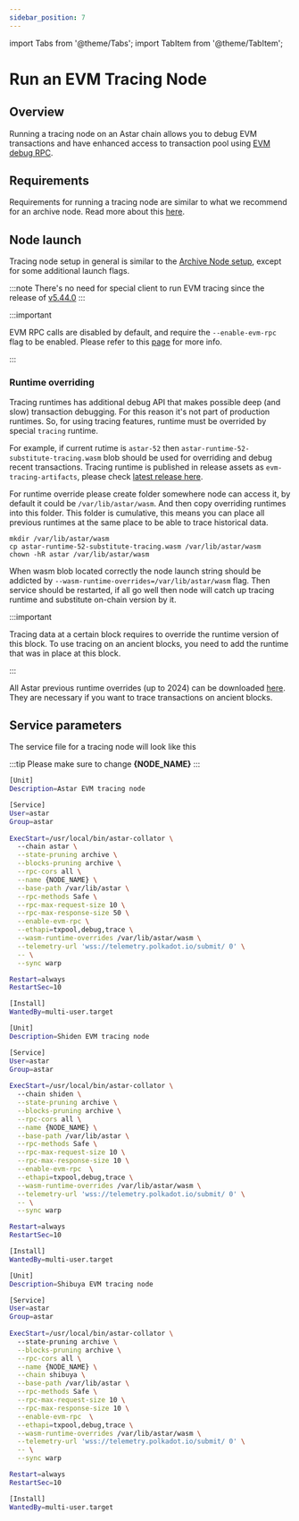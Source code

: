 ```yaml
---
sidebar_position: 7
---
```


import Tabs from '@theme/Tabs';
import TabItem from '@theme/TabItem';

# Run an EVM Tracing Node

## Overview

Running a tracing node on an Astar chain allows you to debug EVM transactions and have enhanced access to transaction pool using [EVM debug RPC](/docs/build/EVM/evm-debug-api).

## Requirements

Requirements for running a tracing node are similar to what we recommend for an archive node. Read more about this [here](/docs/build/nodes/archive-node/).


## Node launch 

Tracing node setup in general is similar to the [Archive Node setup](/docs/build/nodes/archive-node/), except for some additional launch flags.

:::note
There's no need for special client to run EVM tracing since the release of [v5.44.0](https://github.com/AstarNetwork/Astar/releases/tag/v5.44.0)
:::

:::important

EVM RPC calls are disabled by default, and require the `--enable-evm-rpc` flag to be enabled. Please refer to this [page](/docs/build/EVM/evm-debug-api) for more info.

:::

### Runtime overriding

Tracing runtimes has additional debug API that makes possible deep (and slow) transaction debugging. For this reason it's not part of production runtimes. So, for using tracing features, runtime must be overrided by special `tracing` runtime.

For example, if current rutime is `astar-52` then `astar-runtime-52-substitute-tracing.wasm` blob should be used for overriding and debug recent transactions. Tracing runtime is published in release assets as `evm-tracing-artifacts`, please check [latest release here](https://github.com/AstarNetwork/Astar/releases/latest). 

For runtime override please create folder somewhere node can access it, by default it could be `/var/lib/astar/wasm`. And then copy overriding runtimes into this folder.
This folder is cumulative, this means you can place all previous runtimes at the same place to be able to trace historical data.

```
mkdir /var/lib/astar/wasm
cp astar-runtime-52-substitute-tracing.wasm /var/lib/astar/wasm
chown -hR astar /var/lib/astar/wasm
```

When wasm blob located correctly the node launch string should be addicted by `--wasm-runtime-overrides=/var/lib/astar/wasm` flag. Then service should be restarted, if all go well then node will catch up tracing runtime and substitute on-chain version by it.

:::important

Tracing data at a certain block requires to override the runtime version of this block. 
To use tracing on an ancient blocks, you need to add the runtime that was in place at this block.

:::

All Astar previous runtime overrides (up to 2024) can be downloaded [here](https://shared-assets.astar.network/files/runtime/astar-tracing-runtimes-3-1200.tar.gz). They are necessary if you want to trace transactions on ancient blocks.

## Service parameters

The service file for a tracing node will look like this

:::tip
Please make sure to change **\{NODE_NAME\}**
:::

<Tabs>
<TabItem value="astar" label="Astar" default>

```sh
[Unit]
Description=Astar EVM tracing node

[Service]
User=astar
Group=astar
  
ExecStart=/usr/local/bin/astar-collator \
  --chain astar \
  --state-pruning archive \
  --blocks-pruning archive \
  --rpc-cors all \
  --name {NODE_NAME} \
  --base-path /var/lib/astar \
  --rpc-methods Safe \
  --rpc-max-request-size 10 \
  --rpc-max-response-size 50 \
  --enable-evm-rpc \
  --ethapi=txpool,debug,trace \
  --wasm-runtime-overrides /var/lib/astar/wasm \
  --telemetry-url 'wss://telemetry.polkadot.io/submit/ 0' \
  -- \
  --sync warp

Restart=always
RestartSec=10

[Install]
WantedBy=multi-user.target
```

</TabItem>
<TabItem value="shiden" label="Shiden" default>

```sh
[Unit]
Description=Shiden EVM tracing node

[Service]
User=astar
Group=astar
  
ExecStart=/usr/local/bin/astar-collator \
  --chain shiden \
  --state-pruning archive \
  --blocks-pruning archive \
  --rpc-cors all \
  --name {NODE_NAME} \
  --base-path /var/lib/astar \
  --rpc-methods Safe \
  --rpc-max-request-size 10 \
  --rpc-max-response-size 10 \
  --enable-evm-rpc  \
  --ethapi=txpool,debug,trace \
  --wasm-runtime-overrides /var/lib/astar/wasm \
  --telemetry-url 'wss://telemetry.polkadot.io/submit/ 0' \
  -- \
  --sync warp

Restart=always
RestartSec=10

[Install]
WantedBy=multi-user.target
```

</TabItem>
<TabItem value="shibuya" label="Shibuya" default>

```sh
[Unit]
Description=Shibuya EVM tracing node

[Service]
User=astar
Group=astar
  
ExecStart=/usr/local/bin/astar-collator \
  --state-pruning archive \
  --blocks-pruning archive \
  --rpc-cors all \
  --name {NODE_NAME} \
  --chain shibuya \
  --base-path /var/lib/astar \
  --rpc-methods Safe \
  --rpc-max-request-size 10 \
  --rpc-max-response-size 10 \
  --enable-evm-rpc  \
  --ethapi=txpool,debug,trace \
  --wasm-runtime-overrides /var/lib/astar/wasm \
  --telemetry-url 'wss://telemetry.polkadot.io/submit/ 0' \
  -- \
  --sync warp

Restart=always
RestartSec=10

[Install]
WantedBy=multi-user.target
```

</TabItem>
</Tabs>
